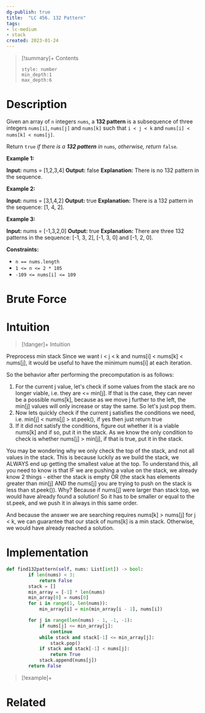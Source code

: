 ```yaml
---
dg-publish: true
title:  "LC 456. 132 Pattern"
tags:
- lc-medium
- stack
created: 2023-01-24
---
```


>[!summary]+ Contents
>```toc
>style: number
>min_depth:1
>max_depth:6
>```

# Description
Given an array of `n` integers `nums`, a **132 pattern** is a subsequence of three integers `nums[i]`, `nums[j]` and `nums[k]` such that `i < j < k` and `nums[i] < nums[k] < nums[j]`.

Return `true` _if there is a **132 pattern** in_ `nums`_, otherwise, return_ `false`_._

**Example 1:**

**Input:** nums = [1,2,3,4]
**Output:** false
**Explanation:** There is no 132 pattern in the sequence.

**Example 2:**

**Input:** nums = [3,1,4,2]
**Output:** true
**Explanation:** There is a 132 pattern in the sequence: [1, 4, 2].

**Example 3:**

**Input:** nums = [-1,3,2,0]
**Output:** true
**Explanation:** There are three 132 patterns in the sequence: [-1, 3, 2], [-1, 3, 0] and [-1, 2, 0].

**Constraints:**

-   `n == nums.length`
-   `1 <= n <= 2 * 105`
-   `-109 <= nums[i] <= 109`
# Brute Force
# Intuition

>[!danger]+ Intuition

Preprocess min stack
Since we want i < j < k and nums[i] < nums[k] < nums[j], it would be useful to have the minimum nums[i] at each iteration. 


So the behavior after performing the precomputation is as follows:

1.  For the current j value, let's check if some values from the stack are no longer viable, i.e. they are <= min[j]. If that is the case, they can never be a possible nums[k], because as we move j further to the left, the min[j] values will only increase or stay the same. So let's just pop them.
2.  Now lets quickly check if the current j satisfies the conditions we need, i.e. min[j] < nums[j] > st.peek(), if yes then just return true
3.  If it did not satisfy the conditions, figure out whether it is a viable nums[k] and if so, put it in the stack. As we know the only condition to check is whether nums[j] > min[j], if that is true, put it in the stack.

You may be wondering why we only check the top of the stack, and not all values in the stack. This is because luckily as we build the stack, we ALWAYS end up getting the smallest value at the top. To understand this, all you need to know is that IF we are pushing a value on the stack, we already know 2 things - either the stack is empty OR (the stack has elements greater than min[j] AND the nums[j] you are trying to push on the stack is less than st.peek()). Why? Because if nums[j] were larger than stack top, we would have already found a solution! So it has to be smaller or equal to the st.peek, and we push it in always in this same order.

And because the answer we are searching requires nums[k] > nums[j] for j < k, we can guarantee that our stack of nums[k] is a min stack. Otherwise, we would have already reached a solution.


# Implementation
```python
def find132pattern(self, nums: List[int]) -> bool:
        if len(nums) < 3:
            return False
        stack = []
        min_array = [-1] * len(nums)
        min_array[0] = nums[0]
        for i in range(1, len(nums)):
            min_array[i] = min(min_array[i - 1], nums[i])

        for j in range(len(nums) - 1, -1, -1):
            if nums[j] <= min_array[j]:
                continue
            while stack and stack[-1] <= min_array[j]:
                stack.pop()
            if stack and stack[-1] < nums[j]:
                return True
            stack.append(nums[j])
        return False
```

>[!example]+ 


# Related
